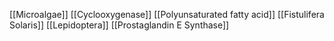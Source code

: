 [[Microalgae]]
[[Cyclooxygenase]]
[[Polyunsaturated fatty acid]]
[[Fistulifera Solaris]]
[[Lepidoptera]]
[[Prostaglandin E Synthase]]
